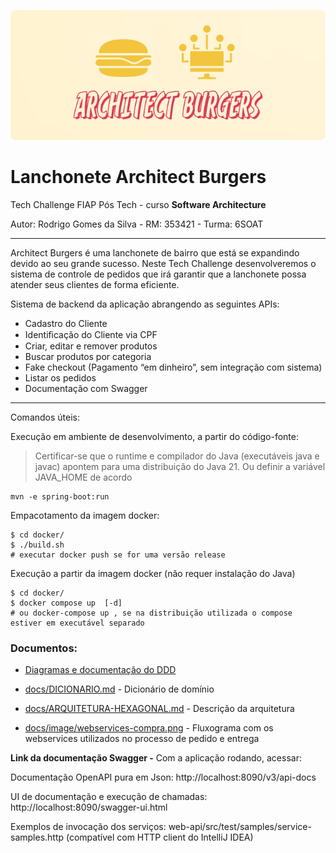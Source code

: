 ![Project logo](/docs/image/logo.png?raw=true)

Lanchonete Architect Burgers
============================

Tech Challenge FIAP Pós Tech - curso **Software Architecture**

Autor: Rodrigo Gomes da Silva - RM: 353421 - Turma: 6SOAT

____________________
Architect Burgers é uma lanchonete de bairro que está se expandindo devido ao seu grande sucesso. 
Neste Tech Challenge desenvolveremos o sistema de controle de pedidos que irá garantir que a lanchonete 
possa atender seus clientes de forma eficiente.

Sistema de backend da aplicação abrangendo as seguintes APIs:
- Cadastro do Cliente
- Identiﬁcação do Cliente via CPF
- Criar, editar e remover produtos
- Buscar produtos por categoria
- Fake checkout (Pagamento “em dinheiro”, sem integração com sistema)
- Listar os pedidos
- Documentação com Swagger

-----

Comandos úteis:

Execução em ambiente de desenvolvimento, a partir do código-fonte:

> Certificar-se que o runtime e compilador do Java (executáveis java e javac) apontem para uma
> distribuição do Java 21. Ou definir a variável JAVA_HOME de acordo

```shell
mvn -e spring-boot:run
```

Empacotamento da imagem docker:

```shell
$ cd docker/
$ ./build.sh
# executar docker push se for uma versão release
```

Execução a partir da imagem docker (não requer instalação do Java)
```shell
$ cd docker/
$ docker compose up  [-d]
# ou docker-compose up , se na distribuição utilizada o compose estiver em executável separado 
```

### Documentos:

- [Diagramas e documentação do DDD](https://miro.com/app/board/uXjVKYofLr8=/)

- [docs/DICIONARIO.md](docs/DICIONARIO.md) - Dicionário de domínio

- [docs/ARQUITETURA-HEXAGONAL.md](docs/ARQUITETURA-HEXAGONAL.md) - Descrição da arquitetura

- [docs/image/webservices-compra.png](docs/image/webservices-compra.png) - Fluxograma com os webservices utilizados no processo de pedido e entrega

**Link da documentação Swagger -** Com a aplicação rodando, acessar:

Documentação OpenAPI pura em Json: http://localhost:8090/v3/api-docs

UI de documentação e execução de chamadas: http://localhost:8090/swagger-ui.html

Exemplos de invocação dos serviços: web-api/src/test/samples/service-samples.http (compatível com HTTP client do IntelliJ IDEA)